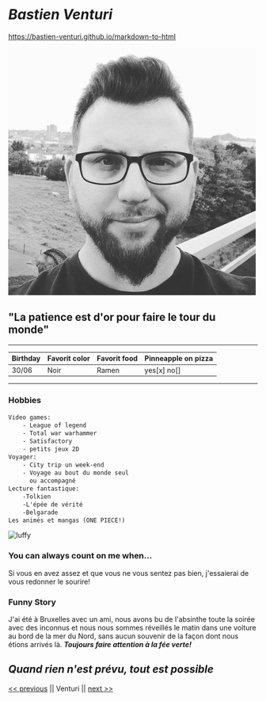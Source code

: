# *Bastien Venturi*

https://bastien-venturi.github.io/markdown-to-html 

![Photo pro](https://github.com/bastien-venturi/markdown-challenge/blob/main/Bastien%20Pro.jpg)

## "La patience est d'or pour faire le tour du monde"
---

| Birthday | Favorit color | Favorit food | Pinneapple on pizza |
| --- | --- | --- | --- |
| 30/06 | Noir | Ramen | yes[x] no[] |

---
### Hobbies

    Video games:
        - League of legend
        - Total war warhammer
        - Satisfactory
        - petits jeux 2D
    Voyager:
        - City trip un week-end
        - Voyage au bout du monde seul 
          ou accompagné
    Lecture fantastique:
        -Tolkien
        -L'épée de vérité
        -Belgarade
    Les animés et mangas (ONE PIECE!)

![luffy](https://media.tenor.com/6ZhzHHYyNxoAAAAC/luffy.gif)
### You can always count on me when...

Si vous en avez assez et que vous ne vous sentez pas bien, j'essaierai de vous redonner le sourire!

### Funny Story

J'ai été à Bruxelles avec un ami, nous avons bu de l'absinthe toute la soirée avec des inconnus et nous nous sommes réveillés le matin dans une voiture au bord de la mer du Nord, sans aucun souvenir de la façon dont nous étions arrivés là.
***Toujours faire attention à la fée verte!***

## ***Quand rien n'est prévu, tout est possible***

[<< previous](https://github.com/v-alex-dev/personalIntro) || Venturi || [next >>](https://github.com/Taweria/markdown-challenge)



